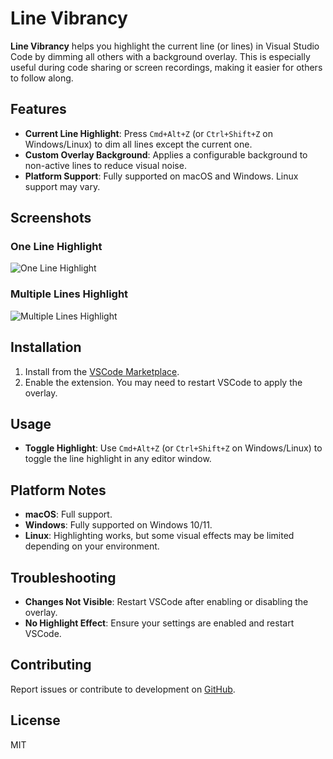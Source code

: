# Line Vibrancy

**Line Vibrancy** helps you highlight the current line (or lines) in Visual Studio Code by dimming all others with a background overlay. This is especially useful during code sharing or screen recordings, making it easier for others to follow along.

## Features

- **Current Line Highlight**: Press `Cmd+Alt+Z` (or `Ctrl+Shift+Z` on Windows/Linux) to dim all lines except the current one.
- **Custom Overlay Background**: Applies a configurable background to non-active lines to reduce visual noise.
- **Platform Support**: Fully supported on macOS and Windows. Linux support may vary.

## Screenshots

### One Line Highlight
![One Line Highlight](https://m-s-tools.s3.ap-southeast-1.amazonaws.com/one.png)

### Multiple Lines Highlight
![Multiple Lines Highlight](https://m-s-tools.s3.ap-southeast-1.amazonaws.com/multi.png)

## Installation

1. Install from the [VSCode Marketplace](https://marketplace.visualstudio.com/items?itemName=tiennsloit.line-vibrancy).
2. Enable the extension. You may need to restart VSCode to apply the overlay.

## Usage

- **Toggle Highlight**: Use `Cmd+Alt+Z` (or `Ctrl+Shift+Z` on Windows/Linux) to toggle the line highlight in any editor window.

## Platform Notes

- **macOS**: Full support.
- **Windows**: Fully supported on Windows 10/11.
- **Linux**: Highlighting works, but some visual effects may be limited depending on your environment.

## Troubleshooting

- **Changes Not Visible**: Restart VSCode after enabling or disabling the overlay.
- **No Highlight Effect**: Ensure your settings are enabled and restart VSCode.

## Contributing

Report issues or contribute to development on [GitHub](https://github.com/tiennsloit/line-vibrancy-highlight).

## License

MIT
